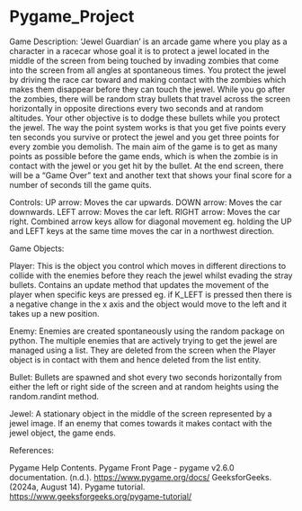 # Pygame_Project

Game Description:
‘Jewel Guardian’ is an arcade game where you play as a character in a racecar whose goal it is to protect a jewel located in the middle of the screen from being touched by invading zombies that come into the screen from all angles at spontaneous times. You protect the jewel by driving the race car toward and making contact with the zombies which makes them disappear before they can touch the jewel. While you go after the zombies, there will be random stray bullets that travel across the screen horizontally in opposite directions every two seconds and at random altitudes. Your other objective is to dodge these bullets while you protect the jewel. The way the point system works is that you get five points every ten seconds you survive or protect the jewel and you get three points for every zombie you demolish. The main aim of the game is to get as many points as possible before the game ends, which is when the zombie is in contact with the jewel or you get hit by the bullet. At the end screen, there will be a “Game Over” text and another text that shows your final score for a number of seconds till the game quits. 

Controls:
UP arrow: Moves the car upwards.
DOWN arrow: Moves the car downwards.
LEFT arrow: Moves the car left.
RIGHT arrow: Moves the car right.
Combined arrow keys allow for diagonal movement eg. holding the UP and LEFT keys at the same time moves the car in a northwest direction.

Game Objects:

Player: 
This is the object you control which moves in different directions to collide with the enemies before they reach the jewel whilst evading the stray bullets. 
Contains an update method that updates the movement of the player when specific keys are pressed eg. if K_LEFT is pressed then there is a negative change in the x axis and the object would move to the left and it takes up a new position.

Enemy:
Enemies are created spontaneously using the random package on python. 
The multiple enemies that are actively trying to get the jewel are managed using a list. 
They are deleted from the screen when the Player object is in contact with them and hence deleted from the list entity. 
 
Bullet:
Bullets are spawned and shot every two seconds horizontally from either the left or right side of the screen and at random heights using the random.randint method.  

Jewel:
A stationary object in the middle of the screen represented by a jewel image.
If an enemy that comes towards it makes contact with the jewel object, the game ends.

References:

Pygame Help Contents. Pygame Front Page - pygame v2.6.0 documentation. (n.d.). https://www.pygame.org/docs/
GeeksforGeeks. (2024a, August 14). Pygame tutorial. https://www.geeksforgeeks.org/pygame-tutorial/
